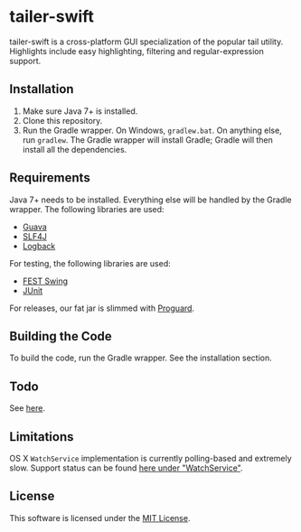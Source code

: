 tailer-swift
============

tailer-swift is a cross-platform GUI specialization of the popular tail
utility. Highlights include easy highlighting, filtering and
regular-expression support.

Installation
------------

1. Make sure Java 7+ is installed.
2. Clone this repository.
3. Run the Gradle wrapper. On Windows, `gradlew.bat`. On anything else,
   run `gradlew`. The Gradle wrapper will install Gradle; Gradle will then
   install all the dependencies.

Requirements
------------

Java 7+ needs to be installed. Everything else will be handled by the Gradle
wrapper. The following libraries are used:

  * [Guava](https://code.google.com/p/guava-libraries/)
  * [SLF4J](http://www.slf4j.org/)
  * [Logback](http://logback.qos.ch/)

For testing, the following libraries are used:

  * [FEST Swing](https://code.google.com/p/fest/)
  * [JUnit](http://junit.org/)

For releases, our fat jar is slimmed with [Proguard](http://proguard.sourceforge.net/).

Building the Code
-----------------

To build the code, run the Gradle wrapper. See the installation section.

Todo
----

See [here](TODO.md).

Limitations
-----------

OS X `WatchService` implementation is currently polling-based and extremely
slow. Support status can be found [here under "WatchService"](https://wiki.openjdk.java.net/display/MacOSXPort/Mac+OS+X+Port+Project+Status).

License
-------

This software is licensed under the [MIT License](http://en.wikipedia.org/wiki/MIT_License).

